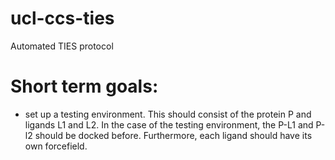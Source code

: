 # ucl-ccs-ties
Automated TIES protocol


# Short term goals:
- set up a testing environment. 
This should consist of the protein P and ligands L1 and L2. 
In the case of the testing environment, the P-L1 and P-l2 
should be docked before. Furthermore, each ligand should 
have its own forcefield.    